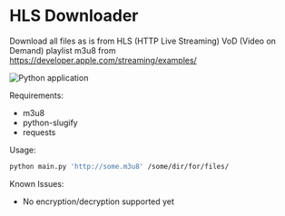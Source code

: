 # HLS Downloader

Download all files as is from HLS (HTTP Live Streaming) VoD (Video on Demand) playlist m3u8 from <https://developer.apple.com/streaming/examples/>

![Python application](https://github.com/denex/hls-downloader/workflows/Python%20application/badge.svg)

Requirements:

* m3u8
* python-slugify
* requests

Usage:

```sh
python main.py 'http://some.m3u8' /some/dir/for/files/
```

Known Issues:

* No encryption/decryption supported yet
